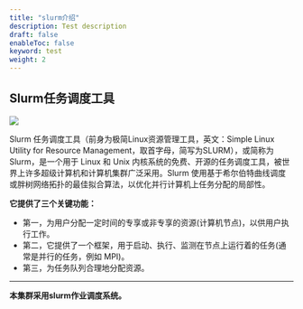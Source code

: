 ```yaml
---
title: "slurm介绍"
description: Test description
draft: false
enableToc: false
keyword: test
weight: 2
---
```

## Slurm任务调度工具

![](/chaosuan/submitjob/_image/slurm.png)


Slurm 任务调度工具（前身为极简Linux资源管理工具，英文：Simple Linux Utility for Resource Management，取首字母，简写为SLURM），或简称为Slurm，是一个用于 Linux 和 Unix 内核系统的免费、开源的任务调度工具，被世界上许多超级计算机和计算机集群广泛采用。Slurm 使用基于希尔伯特曲线调度或胖树网络拓扑的最佳拟合算法，以优化并行计算机上任务分配的局部性。

**它提供了三个关键功能：**
- 第一，为用户分配一定时间的专享或非专享的资源(计算机节点)，以供用户执行工作。
- 第二，它提供了一个框架，用于启动、执行、监测在节点上运行着的任务(通常是并行的任务，例如 MPI)。
- 第三，为任务队列合理地分配资源。

***

**本集群采用slurm作业调度系统。**
